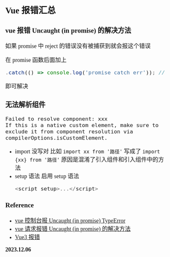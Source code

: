 <font size=4 face='楷体'>

## Vue 报错汇总

### vue 报错 Uncaught (in promise) 的解决方法

如果 promise 中 reject 的错误没有被捕获到就会报这个错误

在 promise 函数后面加上

```js
.catch(() => console.log('promise catch err')); // 捕获异常
```

即可解决

### 无法解析组件

```text
Failed to resolve component: xxx
If this is a native custom element, make sure to exclude it from component resolution via compilerOptions.isCustomElement.
```

- import 没写对
  比如 `import xx from '路径'` 写成了 `import {xx} from '路径'`
  原因是混淆了引入组件和引入组件中的方法
- setup 语法
  启用 setup 语法
  ```js
  <script setup>...</script>
  ```

### Reference

- [vue 控制台报 Uncaught (in promise) TypeError](https://www.jianshu.com/p/adbb50a84cf3)
- [vue 请求报错 Uncaught (in promise) 的解决方法](https://www.cnblogs.com/huahuawugui/p/15233710.html)
- [Vue3 报错](https://blog.csdn.net/weixin_44001222/article/details/128193797)

**2023.12.06**
